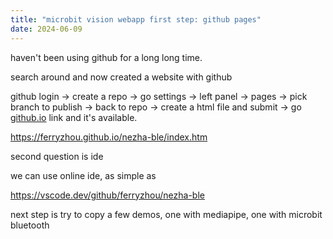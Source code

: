 ```yaml
---
title: "microbit vision webapp first step: github pages"
date: 2024-06-09
---
```


haven't been using github for a long long time.

search around and now created a website with github

github login -&gt; create a repo -&gt; go settings -&gt; left panel -&gt; pages -&gt; pick branch to publish -&gt; back to repo -&gt; create a html file and submit -&gt; go <a href="http://github.io">github.io</a> link and it's available.

<a href="https://ferryzhou.github.io/nezha-ble/index.htm">https://ferryzhou.github.io/nezha-ble/index.htm</a>

second question is ide

we can use online ide, as simple as

<a href="https://vscode.dev/github/ferryzhou/nezha-ble">https://vscode.dev/github/ferryzhou/nezha-ble</a>

next step is try to copy a few demos, one with mediapipe, one with microbit bluetooth
